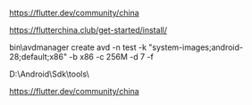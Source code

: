 
https://flutter.dev/community/china

https://flutterchina.club/get-started/install/


bin\avdmanager create avd -n test -k "system-images;android-28;default;x86" -b x86 -c 256M -d 7 -f

D:\Android\Sdk\tools\

https://flutter.dev/community/china

